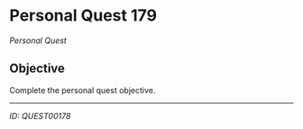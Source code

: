 # Personal Quest 179

*Personal Quest*

## Objective
Complete the personal quest objective.

---
*ID: QUEST00178*